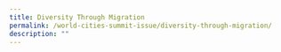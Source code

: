 ```yaml
---
title: Diversity Through Migration
permalink: /world-cities-summit-issue/diversity-through-migration/
description: ""
---
```

